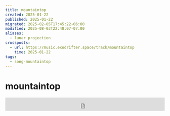 ```yaml
---
title: mountaintop
created: 2025-01-22
published: 2025-01-22
migrated: 2025-02-05T17:45:22-06:00
modified: 2025-08-03T22:48:07-07:00
aliases:
  - lunar projection
crossposts:
  - url: https://music.exodrifter.space/track/mountaintop
    time: 2025-01-22
tags:
  - song-mountaintop
---
```


# mountaintop

<iframe style="border: 0; width: 100%; max-width: 700px; height: 42px;" src="https://bandcamp.com/EmbeddedPlayer/album=253081176/size=small/bgcol=ffffff/linkcol=0687f5/track=908542092/transparent=true/" seamless><a href="https://music.exodrifter.space/album/future-formant">future formant by exodrifter</a></iframe>
